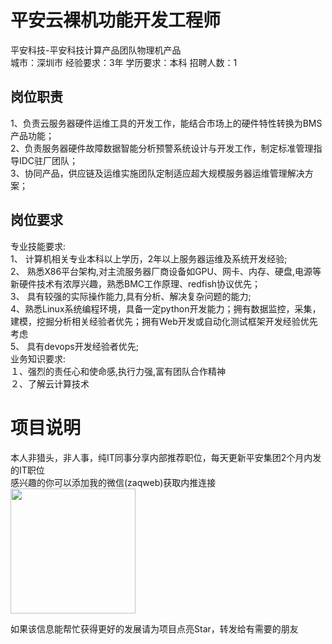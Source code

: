 # 平安云裸机功能开发工程师
平安科技-平安科技计算产品团队物理机产品  
城市：深圳市 经验要求：3年 学历要求：本科  招聘人数：1

## 岗位职责
1、负责云服务器硬件运维工具的开发工作，能结合市场上的硬件特性转换为BMS产品功能；   
2、负责服务器硬件故障数据智能分析预警系统设计与开发工作，制定标准管理指导IDC驻厂团队；   
3、协同产品，供应链及运维实施团队定制适应超大规模服务器运维管理解决方案；

## 岗位要求
专业技能要求:   
1、 计算机相关专业本科以上学历，2年以上服务器运维及系统开发经验;   
2、 熟悉X86平台架构,对主流服务器厂商设备如GPU、网卡、内存、硬盘,电源等新硬件技术有浓厚兴趣，熟悉BMC工作原理、redfish协议优先；   
3、 具有较强的实际操作能力,具有分析、解决复杂问题的能力;   
4、熟悉Linux系统编程环境，具备一定python开发能力；拥有数据监控，采集，建模，挖掘分析相关经验者优先；拥有Web开发或自动化测试框架开发经验优先考虑   
5、 具有devops开发经验者优先;   
业务知识要求:   
１、强烈的责任心和使命感,执行力强,富有团队合作精神   
２、了解云计算技术

# 项目说明

本人非猎头，非人事，纯IT同事分享内部推荐职位，每天更新平安集团2个月内发的IT职位  
感兴趣的你可以添加我的微信(zaqweb)获取内推连接  
<img src="https://github.com/zaqweb/PA-IT-JOBS/blob/master/WechatICode.jpeg"  height="200" width="200">

如果该信息能帮忙获得更好的发展请为项目点亮Star，转发给有需要的朋友




